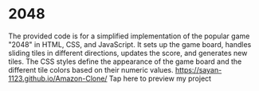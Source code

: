 # 2048 
The provided code is for a simplified implementation of the popular game "2048" in HTML, CSS, and JavaScript. It sets up the game board, handles sliding tiles in different directions, updates the score, and generates new tiles. The CSS styles define the appearance of the game board and the different tile colors based on their numeric values.
https://sayan-1123.github.io/Amazon-Clone/ Tap here to preview my project
